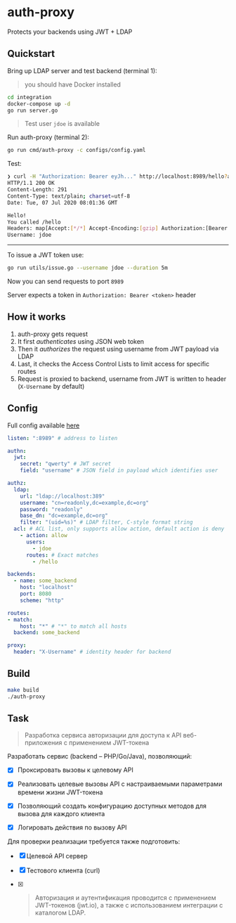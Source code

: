 # auth-proxy

Protects your backends using JWT + LDAP

## Quickstart

Bring up LDAP server and test backend (terminal 1):

> you should have Docker installed

```bash
cd integration
docker-compose up -d
go run server.go
```

> Test user `jdoe` is available

Run auth-proxy (terminal 2):
```bash
go run cmd/auth-proxy -c configs/config.yaml
```

Test:
```bash
❯ curl -H "Authorization: Bearer eyJh..." http://localhost:8989/hello?abc=xyz -i
HTTP/1.1 200 OK
Content-Length: 291
Content-Type: text/plain; charset=utf-8
Date: Tue, 07 Jul 2020 08:01:36 GMT

Hello!
You called /hello
Headers: map[Accept:[*/*] Accept-Encoding:[gzip] Authorization:[Bearer eyJh...] User-Agent:[curl/7.68.0] X-Forwarded-For:[127.0.0.1] X-Username:[jdoe]]
Username: jdoe
```
---
To issue a JWT token use:
```bash
go run utils/issue.go --username jdoe --duration 5m
```

Now you can send requests to port `8989`

Server expects a token in `Authorization: Bearer <token>` header

## How it works

1. auth-proxy gets request
2. It first _authenticates_ using JSON web token
3. Then it _authorizes_ the request using username from JWT payload via LDAP
4. Last, it checks the Access Control Lists to limit access for specific routes
5. Request is proxied to backend, username from JWT is written to header (`X-Username` by default)

## Config

Full config available [here](./configs/config.yaml)

```yaml
listen: ":8989" # address to listen

authn:
  jwt:
    secret: "qwerty" # JWT secret
    field: "username" # JSON field in payload which identifies user

authz:
  ldap:
    url: "ldap://localhost:389"
    username: "cn=readonly,dc=example,dc=org"
    password: "readonly"
    base_dn: "dc=example,dc=org"
    filter: "(uid=%s)" # LDAP filter, C-style format string
  acl: # ACL list, only supports allow action, default action is deny
    - action: allow
      users:
        - jdoe
      routes: # Exact matches
        - /hello

backends:
  - name: some_backend
    host: "localhost"
    port: 8080
    scheme: "http"

routes:
- match:
    host: "*" # "*" to match all hosts
  backend: some_backend

proxy:
  header: "X-Username" # identity header for backend
```

## Build

```bash
make build
./auth-proxy
```

## Task

> Разработка сервиса авторизации для доступа к API веб-приложения с применением JWT-токена

Разработать сервис (backend – PHP/Go/Java), позволяющий:
- [x] Проксировать вызовы к целевому API
- [x] Реализовать целевые вызовы API с настраиваемыми параметрами времени жизни JWT-токена
- [x] Позволяющий создать конфигурацию доступных методов для вызова для каждого клиента
- [x] Логировать действия по вызову API


Для проверки реализации требуется также подготовить:

- [x] Целевой API сервер
- [x] Тестового клиента (curl)

- [x] > Авторизация и аутентификация проводится с применением JWT-токенов (jwt.io), а также с использованием интеграции с каталогом LDAP.
